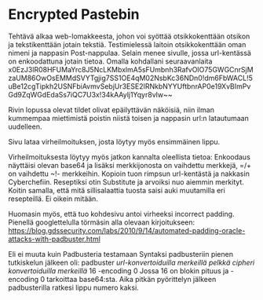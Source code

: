 # Encrypted Pastebin

Tehtävä alkaa web-lomakkeesta, johon voi syöttää otsikkokenttään otsikon ja tekstikenttään jotain tekstiä.
Testimielessä laitoin otsikkokenttään oman nimeni ja nappasin Post-nappulaa.
Selain menee sivulle, jossa url-kentässä on enkoodattuna jotain tietoa.
Omalla kohdallani seuraavanlaita
x0EzJ3lR08HFUMaYrc8J5NcLKMbxlmA5sFUmbnh3RafvOIO75GWGCnrSjMzaUM86OwOsEMMdSVYTgjig7SS1OE4qM02NsbKc36NDn0!dm6FbWACL!5uBe12cgTipkh2USNFbiAvmvSebjUr3ESE2IRNkbNYYUftbnrAP0e19XvBImPvGd9ZqWGdEdaSs7iQC7U3x!34kAAylj1Yqyr8vlw~~

Rivin lopussa olevat tildet olivat epäilyttävän näköisiä, niin ilman kummempaa miettimistä poistin niistä toisen ja nappasin url:n latautumaan uudelleen.

Sivu lataa virheilmoituksen, josta löytyy myös ensimmäinen lippu.

Virheilmoituksesta löytyy myös jatkon kannalta oleellista tietoa:
Enkoodaus näyttäisi olevan base64 ja lisäksi merkkijonosta on vaihdettu merkkejä, =/+ on vaihdettu ~!- merkkeihin.
Kopioin tuon rimpsun url-kentästä ja nakkasin Cyberchefiin.
Reseptiksi otin Substitute ja arvoiksi nuo aiemmin merkityt.
Koitin samalla, että mitä sillisalaattia tuosta saisi auki muutamilla eri resepteillä.
Ei oikein mitään.

Huomasin myös, että tuo kohdesivu antoi virheeksi incorrect padding.
Pienellä googlettelulla törmäsin alla olevaan kirjoitukseen:
https://blog.gdssecurity.com/labs/2010/9/14/automated-padding-oracle-attacks-with-padbuster.html

Eli ei muuta kuin Padbusteria testamaan
Syntaksi padbusteriin pienen tutkiskelun jälkeen oli:
padbuster *url-konvertoiduilla merkeillä* *pelkkä cipheri konvertoiduilla merkeillä* 16 -encoding 0
Jossa 16 on blokin pituus ja -encoding 0 tarkoittaa base64:sta.
Aika pitkän pyörittelyn jälkeen padbusterilla ratkesi lippu numero kaksi.

